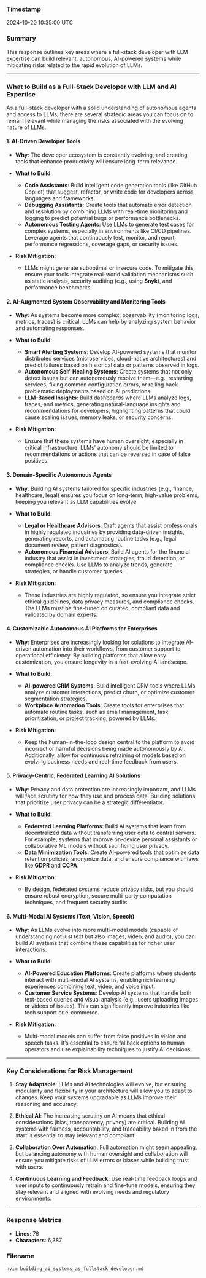 ### Timestamp
2024-10-20 10:35:00 UTC

### Summary
This response outlines key areas where a full-stack developer with LLM expertise can build relevant, autonomous, AI-powered systems while mitigating risks related to the rapid evolution of LLMs.

---

### What to Build as a Full-Stack Developer with LLM and AI Expertise

As a full-stack developer with a solid understanding of autonomous agents and access to LLMs, there are several strategic areas you can focus on to remain relevant while managing the risks associated with the evolving nature of LLMs.

#### 1. **AI-Driven Developer Tools**
   - **Why**: The developer ecosystem is constantly evolving, and creating tools that enhance productivity will ensure long-term relevance.
   - **What to Build**:
     - **Code Assistants**: Build intelligent code generation tools (like GitHub Copilot) that suggest, refactor, or write code for developers across languages and frameworks.
     - **Debugging Assistants**: Create tools that automate error detection and resolution by combining LLMs with real-time monitoring and logging to predict potential bugs or performance bottlenecks.
     - **Autonomous Testing Agents**: Use LLMs to generate test cases for complex systems, especially in environments like CI/CD pipelines. Leverage agents that continuously test, monitor, and report performance regressions, coverage gaps, or security issues.

   - **Risk Mitigation**:
     - LLMs might generate suboptimal or insecure code. To mitigate this, ensure your tools integrate real-world validation mechanisms such as static analysis, security auditing (e.g., using **Snyk**), and performance benchmarks.

#### 2. **AI-Augmented System Observability and Monitoring Tools**
   - **Why**: As systems become more complex, observability (monitoring logs, metrics, traces) is critical. LLMs can help by analyzing system behavior and automating responses.
   - **What to Build**:
     - **Smart Alerting Systems**: Develop AI-powered systems that monitor distributed services (microservices, cloud-native architectures) and predict failures based on historical data or patterns observed in logs.
     - **Autonomous Self-Healing Systems**: Create systems that not only detect issues but can autonomously resolve them—e.g., restarting services, fixing common configuration errors, or rolling back problematic deployments based on AI predictions.
     - **LLM-Based Insights**: Build dashboards where LLMs analyze logs, traces, and metrics, generating natural-language insights and recommendations for developers, highlighting patterns that could cause scaling issues, memory leaks, or security concerns.

   - **Risk Mitigation**:
     - Ensure that these systems have human oversight, especially in critical infrastructure. LLMs’ autonomy should be limited to recommendations or actions that can be reversed in case of false positives.

#### 3. **Domain-Specific Autonomous Agents**
   - **Why**: Building AI systems tailored for specific industries (e.g., finance, healthcare, legal) ensures you focus on long-term, high-value problems, keeping you relevant as LLM capabilities evolve.
   - **What to Build**:
     - **Legal or Healthcare Advisors**: Craft agents that assist professionals in highly regulated industries by providing data-driven insights, generating reports, and automating routine tasks (e.g., legal document review, patient diagnostics).
     - **Autonomous Financial Advisors**: Build AI agents for the financial industry that assist in investment strategies, fraud detection, or compliance checks. Use LLMs to analyze trends, generate strategies, or handle customer queries.
   
   - **Risk Mitigation**:
     - These industries are highly regulated, so ensure you integrate strict ethical guidelines, data privacy measures, and compliance checks. The LLMs must be fine-tuned on curated, compliant data and validated by domain experts.

#### 4. **Customizable Autonomous AI Platforms for Enterprises**
   - **Why**: Enterprises are increasingly looking for solutions to integrate AI-driven automation into their workflows, from customer support to operational efficiency. By building platforms that allow easy customization, you ensure longevity in a fast-evolving AI landscape.
   - **What to Build**:
     - **AI-powered CRM Systems**: Build intelligent CRM tools where LLMs analyze customer interactions, predict churn, or optimize customer segmentation strategies.
     - **Workplace Automation Tools**: Create tools for enterprises that automate routine tasks, such as email management, task prioritization, or project tracking, powered by LLMs.

   - **Risk Mitigation**:
     - Keep the human-in-the-loop design central to the platform to avoid incorrect or harmful decisions being made autonomously by AI. Additionally, allow for continuous retraining of models based on evolving business needs and real-time feedback from users.

#### 5. **Privacy-Centric, Federated Learning AI Solutions**
   - **Why**: Privacy and data protection are increasingly important, and LLMs will face scrutiny for how they use and process data. Building solutions that prioritize user privacy can be a strategic differentiator.
   - **What to Build**:
     - **Federated Learning Platforms**: Build AI systems that learn from decentralized data without transferring user data to central servers. For example, systems that improve on-device personal assistants or collaborative ML models without sacrificing user privacy.
     - **Data Minimization Tools**: Create AI-powered tools that optimize data retention policies, anonymize data, and ensure compliance with laws like **GDPR** and **CCPA**.

   - **Risk Mitigation**:
     - By design, federated systems reduce privacy risks, but you should ensure robust encryption, secure multi-party computation techniques, and frequent security audits.

#### 6. **Multi-Modal AI Systems (Text, Vision, Speech)**
   - **Why**: As LLMs evolve into more multi-modal models (capable of understanding not just text but also images, video, and audio), you can build AI systems that combine these capabilities for richer user interactions.
   - **What to Build**:
     - **AI-Powered Education Platforms**: Create platforms where students interact with multi-modal AI systems, enabling rich learning experiences combining text, video, and voice input.
     - **Customer Service Systems**: Develop AI systems that handle both text-based queries and visual analysis (e.g., users uploading images or videos of issues). This can significantly improve industries like tech support or e-commerce.

   - **Risk Mitigation**:
     - Multi-modal models can suffer from false positives in vision and speech tasks. It’s essential to ensure fallback options to human operators and use explainability techniques to justify AI decisions.

---

### Key Considerations for Risk Management

1. **Stay Adaptable**: LLMs and AI technologies will evolve, but ensuring modularity and flexibility in your architecture will allow you to adapt to changes. Keep your systems upgradable as LLMs improve their reasoning and accuracy.
   
2. **Ethical AI**: The increasing scrutiny on AI means that ethical considerations (bias, transparency, privacy) are critical. Building AI systems with fairness, accountability, and traceability baked in from the start is essential to stay relevant and compliant.

3. **Collaboration Over Automation**: Full automation might seem appealing, but balancing autonomy with human oversight and collaboration will ensure you mitigate risks of LLM errors or biases while building trust with users.

4. **Continuous Learning and Feedback**: Use real-time feedback loops and user inputs to continuously retrain and fine-tune models, ensuring they stay relevant and aligned with evolving needs and regulatory environments.

---

### Response Metrics
- **Lines**: 76
- **Characters**: 6,387

### Filename
```bash
nvim building_ai_systems_as_fullstack_developer.md
```
